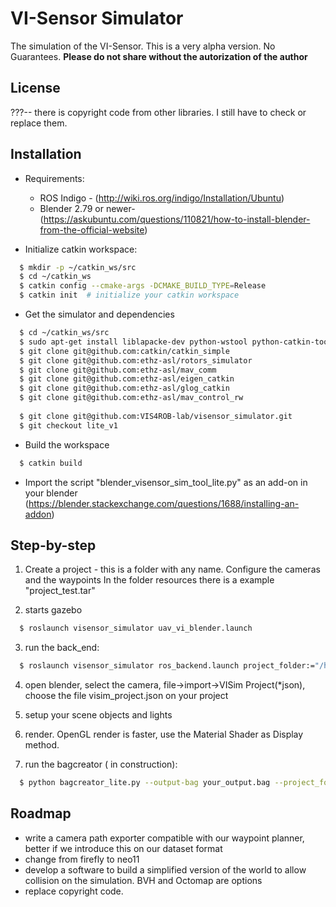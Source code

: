 VI-Sensor Simulator
========================
The simulation of the VI-Sensor.   This is a very alpha version. No Guarantees.
**Please do not share without the autorization of the author**

License
------
???-- there is copyright code from other libraries. I still have to check or replace them.

Installation
------
* Requirements:
  * ROS Indigo - (http://wiki.ros.org/indigo/Installation/Ubuntu)
  * Blender 2.79 or newer- (https://askubuntu.com/questions/110821/how-to-install-blender-from-the-official-website)

* Initialize catkin workspace:
```sh
  $ mkdir -p ~/catkin_ws/src
  $ cd ~/catkin_ws
  $ catkin config --cmake-args -DCMAKE_BUILD_TYPE=Release
  $ catkin init  # initialize your catkin workspace
```
* Get the simulator and dependencies
```sh
  $ cd ~/catkin_ws/src
  $ sudo apt-get install liblapacke-dev python-wstool python-catkin-tools protobuf-compiler libgoogle-glog-dev ros-indigo-joy ros-indigo-octomap-ros
  $ git clone git@github.com:catkin/catkin_simple
  $ git clone git@github.com:ethz-asl/rotors_simulator
  $ git clone git@github.com:ethz-asl/mav_comm
  $ git clone git@github.com:ethz-asl/eigen_catkin
  $ git clone git@github.com:ethz-asl/glog_catkin
  $ git clone git@github.com:ethz-asl/mav_control_rw
  
  $ git clone git@github.com:VIS4ROB-lab/visensor_simulator.git
  $ git checkout lite_v1


```
* Build the workspace  
```sh
  $ catkin build
```

* Import the script "blender_visensor_sim_tool_lite.py" as an add-on in your blender (https://blender.stackexchange.com/questions/1688/installing-an-addon)

Step-by-step
------
1. Create a project - this is a folder with any name. Configure the cameras and the waypoints In the folder resources there is a example "project_test.tar"

2. starts gazebo 
```sh
  $ roslaunch visensor_simulator uav_vi_blender.launch
```
3. run the back_end: 
```sh
  $ roslaunch visensor_simulator ros_backend.launch project_folder:="/home/lucas/data/test/project_testA"
```
4. open blender, select the camera, file->import->VISim Project(*json), choose the file visim_project.json on your project
5. setup your scene objects and lights
6. render. OpenGL render is faster, use the Material Shader as Display method.

7. run the bagcreator ( in construction):  
```sh 
  $ python bagcreator_lite.py --output-bag your_output.bag --project_folder "/home/lucas/data/test/project_testA"
```

Roadmap
------
* write a camera path exporter compatible with our waypoint planner, better if we introduce this on our dataset format
* change from firefly to neo11
* develop a software to build a simplified version of the world to allow collision on the simulation. BVH and Octomap are options
* replace copyright code.

